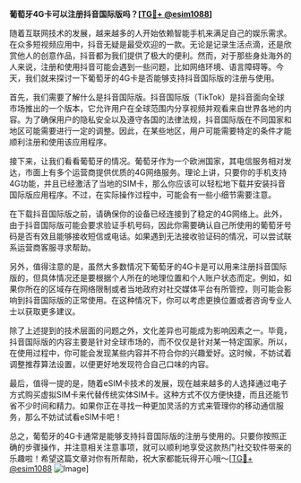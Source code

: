 **葡萄牙4G卡可以注册抖音国际版吗？[[TG💪+ @esim1088](https://t.me/s/esim1088)]**

随着互联网技术的发展，越来越多的人开始依赖智能手机来满足自己的娱乐需求。在众多短视频应用中，抖音无疑是最受欢迎的一款。无论是记录生活点滴，还是欣赏他人的创意作品，抖音都为我们提供了极大的便利。然而，对于那些身处海外的人来说，注册和使用抖音可能会遇到一些问题，比如网络环境、语言障碍等。今天，我们就来探讨一下葡萄牙的4G卡是否能够支持抖音国际版的注册与使用。

首先，我们需要了解什么是抖音国际版。抖音国际版（TikTok）是抖音面向全球市场推出的一个版本，它允许用户在全球范围内分享视频并观看来自世界各地的内容。为了确保用户的隐私安全以及遵守各国的法律法规，抖音国际版在不同国家和地区可能需要进行一定的调整。因此，在某些地区，用户可能需要特定的条件才能顺利注册和使用该应用程序。

接下来，让我们看看葡萄牙的情况。葡萄牙作为一个欧洲国家，其电信服务相对发达，市面上有多个运营商提供优质的4G网络服务。理论上讲，只要你的手机支持4G功能，并且已经激活了当地的SIM卡，那么你应该可以轻松地下载并安装抖音国际版应用程序。不过，在实际操作过程中，可能会有一些小细节需要注意。

在下载抖音国际版之前，请确保你的设备已经连接到了稳定的4G网络上。此外，由于抖音国际版可能会要求验证手机号码，因此你需要确认自己所使用的葡萄牙号码是否有效且能够接收短信或电话。如果遇到无法接收验证码的情况，可以尝试联系运营商客服寻求帮助。

另外，值得注意的是，虽然大多数情况下葡萄牙的4G卡是可以用来注册抖音国际版的，但具体情况还是要根据个人所在的地理位置和个人账户状态而定。例如，如果你所在的区域存在网络限制或者当地政府对社交媒体平台有所管控，则可能会影响到抖音国际版的正常使用。在这种情况下，你可以考虑更换位置或者咨询专业人士以获取更多建议。

除了上述提到的技术层面的问题之外，文化差异也可能成为影响因素之一。毕竟，抖音国际版的内容主要是针对全球市场的，而不仅仅是针对某一特定国家。所以，在使用过程中，你可能会发现某些内容并不符合你的兴趣爱好。这时候，不妨试着调整推荐算法设置，以便更好地发现符合自己口味的内容。

最后，值得一提的是，随着eSIM卡技术的发展，现在越来越多的人选择通过电子方式购买虚拟SIM卡来代替传统实体SIM卡。这种方式不仅方便快捷，而且还能节省不少时间和精力。如果你正在寻找一种更加灵活的方式来管理你的移动通信服务，那么不妨试试看eSIM卡吧！

总之，葡萄牙的4G卡通常是能够支持抖音国际版的注册与使用的。只要你按照正确的步骤操作，并注意相关注意事项，就可以顺利地享受这款热门社交软件带来的乐趣啦！希望这篇文章对你有所帮助，祝大家都能玩得开心哦～[[TG💪+ @esim1088](https://t.me/s/esim1088) ![Image](https://i.postimg.cc/4NQfJmqS/Snipaste-2025-05-13-00-14-12.png)]